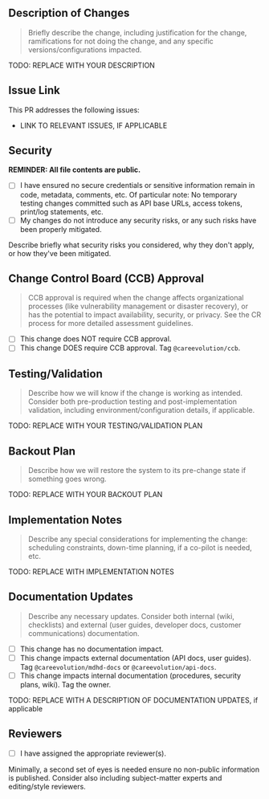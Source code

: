 ## Description of Changes

> Briefly describe the change, including justification for the change, ramifications for not doing the change, and any specific versions/configurations impacted.

TODO: REPLACE WITH YOUR DESCRIPTION

## Issue Link

This PR addresses the following issues:

- LINK TO RELEVANT ISSUES, IF APPLICABLE

## Security

**REMINDER: All file contents are public.**

- [ ] I have ensured no secure credentials or sensitive information remain in code, metadata, comments, etc. Of particular note: No temporary testing changes committed such as API base URLs, access tokens, print/log statements, etc.
- [ ] My changes do not introduce any security risks, or any such risks have been properly mitigated.

Describe briefly what security risks you considered, why they don't apply, or how they've been mitigated.

## Change Control Board (CCB) Approval

> CCB approval is required when the change affects organizational processes (like vulnerability management or disaster recovery), or has the potential to impact availability, security, or privacy. See the CR process for more detailed assessment guidelines.

- [ ] This change does NOT require CCB approval.
- [ ] This change DOES require CCB approval. Tag `@careevolution/ccb`.

## Testing/Validation

> Describe how we will know if the change is working as intended. Consider both pre-production testing and post-implementation validation, including environment/configuration details, if applicable.

TODO: REPLACE WITH YOUR TESTING/VALIDATION PLAN

## Backout Plan

> Describe how we will restore the system to its pre-change state if something goes wrong.

TODO: REPLACE WITH YOUR BACKOUT PLAN

## Implementation Notes

> Describe any special considerations for implementing the change: scheduling constraints, down-time planning, if a co-pilot is needed, etc.

TODO: REPLACE WITH IMPLEMENTATION NOTES

## Documentation Updates

> Describe any necessary updates. Consider both internal (wiki, checklists) and external (user guides, developer docs, customer communications) documentation.

- [ ] This change has no documentation impact.
- [ ] This change impacts external documentation (API docs, user guides). Tag `@careevolution/mdhd-docs` or `@careevolution/api-docs`.
- [ ] This change impacts internal documentation (procedures, security plans, wiki). Tag the owner.

TODO: REPLACE WITH A DESCRIPTION OF DOCUMENTATION UPDATES, if applicable

## Reviewers

- [ ] I have assigned the appropriate reviewer(s).

Minimally, a second set of eyes is needed ensure no non-public information is published. Consider also including subject-matter experts and editing/style reviewers.
